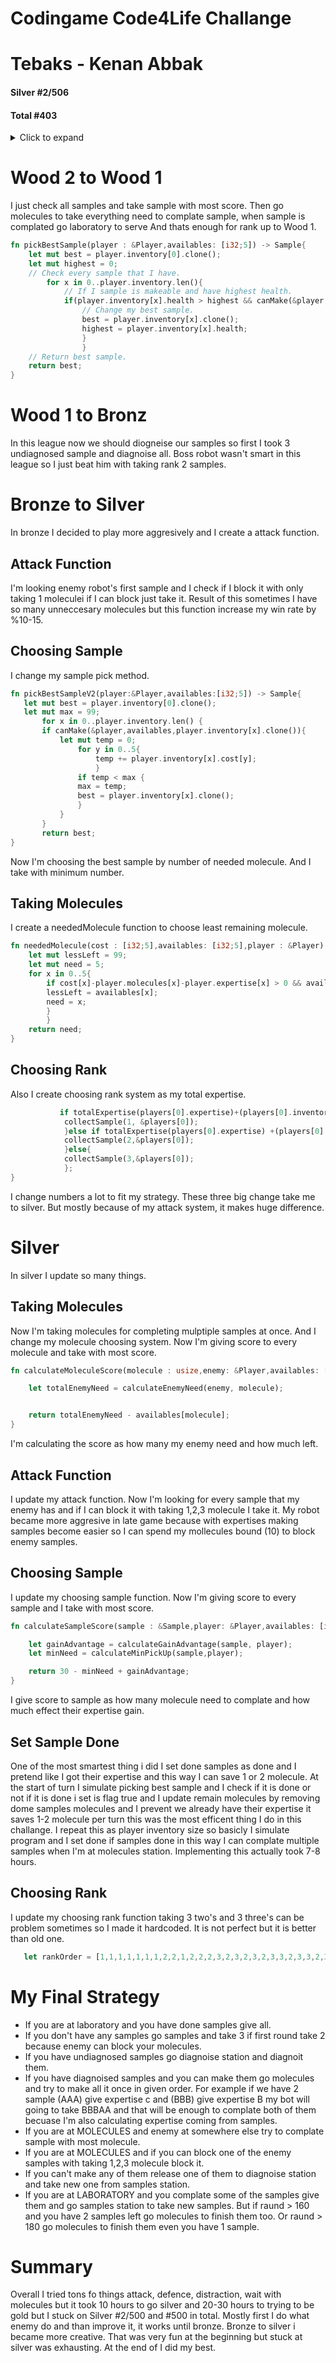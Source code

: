 # Codingame Code4Life Challange
# Tebaks - Kenan Abbak
#### Silver #2/506 
#### Total #403

<details>
<summary>Click to expand</summary>

  - [Wood 2 to Wood 1](#wood-2-to-wood-1)
  - [Wood 1 to Bronz](#wood-1-to-bronze)
  - [Bronze to Silver](#bronze-to-silver)
  - [Silver](#silver)
  - [Summary](#summary)

</details>

# Wood 2 to Wood 1


I just check all samples and take sample with most score. Then go molecules to take everything need to complate sample, when sample is complated go laboratory to serve And thats enough for rank up to Wood 1.

```rust
fn pickBestSample(player : &Player,availables: [i32;5]) -> Sample{
    let mut best = player.inventory[0].clone();
    let mut highest = 0;
    // Check every sample that I have.
        for x in 0..player.inventory.len(){
            // If I sample is makeable and have highest health.
            if(player.inventory[x].health > highest && canMake(&player,availables,player.inventory[x].clone())){
                // Change my best sample.
                best = player.inventory[x].clone();
                highest = player.inventory[x].health;
                }
                }
    // Return best sample.
    return best;
}
```

# Wood 1 to Bronz   
In this league now we should diogneise our samples so first I took 3 undiagnosed sample and diagnoise all. Boss robot wasn't smart in this league so I just beat him with taking rank 2 samples.

# Bronze to Silver
In bronze I decided to play more aggresively and I create a attack function.

 ## Attack Function
I'm looking enemy robot's first sample and I check if I block it with only taking 1 moleculei if I can block just take it. Result of this sometimes I have so many unneccesary molecules but this function increase my win rate by %10-15.

 ## Choosing Sample
 I change my sample pick method.

 ```rust
 fn pickBestSampleV2(player:&Player,availables:[i32;5]) -> Sample{
    let mut best = player.inventory[0].clone();
    let mut max = 99;
        for x in 0..player.inventory.len() {
        if canMake(&player,availables,player.inventory[x].clone()){
            let mut temp = 0;
                for y in 0..5{
                    temp += player.inventory[x].cost[y];
                    }
                if temp < max {
                max = temp;
                best = player.inventory[x].clone();
                }
            }
        }
        return best;
}
```
Now I'm choosing the best sample by number of needed molecule.
And I take with minimum number.

## Taking Molecules
I create a neededMolecule function to choose least remaining molecule.

```rust
fn neededMolecule(cost : [i32;5],availables: [i32;5],player : &Player) -> usize{
    let mut lessLeft = 99;
    let mut need = 5;
    for x in 0..5{
        if cost[x]-player.molecules[x]-player.expertise[x] > 0 && availables[x] < lessLeft{
        lessLeft = availables[x];
        need = x;
        }
        }
    return need;     
}
```

## Choosing Rank
Also I create choosing rank system as my total expertise.

```rust
           if totalExpertise(players[0].expertise)+(players[0].inventory.len() as i32)< 4{
            collectSample(1, &players[0]);
            }else if totalExpertise(players[0].expertise) +(players[0].inventory.len() as i32) < 10 {
            collectSample(2,&players[0]);
            }else{
            collectSample(3,&players[0]);
            };
}
```
I change numbers a lot to fit my strategy. These three big change take me to silver. But mostly because of my attack system, it makes huge difference.

# Silver
In silver I update so many things.

## Taking Molecules
Now I'm taking molecules for completing mulptiple samples at once. And I change my molecule choosing system. Now I'm giving score to every molecule and take with most score.

```rust
fn calculateMoleculeScore(molecule : usize,enemy: &Player,availables: [i32;5]) -> i32{

    let totalEnemyNeed = calculateEnemyNeed(enemy, molecule);


    return totalEnemyNeed - availables[molecule];
}
```
I'm calculating the score as how many my enemy need and how much left.

## Attack Function
I update my attack function. Now I'm looking for every sample that my enemy has and if I can block it with taking 1,2,3 molecule I take it.
My robot became more aggresive in late game because with expertises making samples become easier so I can spend my mollecules bound (10) to block enemy samples.

## Choosing Sample
I update my choosing sample function. Now I'm giving score to every sample and I take with most score.

```rust
fn calculateSampleScore(sample : &Sample,player: &Player,availables: [i32;5],molecules:[i32;5]) -> i32{

    let gainAdvantage = calculateGainAdvantage(sample, player);
    let minNeed = calculateMinPickUp(sample,player);

    return 30 - minNeed + gainAdvantage;
}
```
I give score to sample as how many molecule need to complate and how much effect their expertise gain.
## Set Sample Done
One of the most smartest thing i did I set done samples as done and I pretend like I got their expertise and this way I can save 1 or 2 molecule. At the start of turn I simulate picking best sample and I check if it is done or not if it is done i set is flag true and I update remain molecules by removing dome samples molecules and I prevent we already have their expertise it saves 1-2 molecule per turn this was the most efficent thing I do in this challange. I repeat this as player inventory size so basicly I simulate program and I set done if samples done in this way I can complate multiple samples when I'm at molecules station. Implementing this actually took 7-8 hours.
## Choosing Rank
I update my choosing rank function taking 3 two's and 3 three's can be problem sometimes so I made it hardcoded. It is not perfect but it is better than old one.
```rs
   let rankOrder = [1,1,1,1,1,1,1,2,2,1,2,2,2,3,2,3,2,3,2,3,3,2,3,3,2,3,2,3,2,3,2,3];
```

# My Final Strategy
- If you are at laboratory and you have done samples give all.
- If you don't have any samples go samples and take 3 if first round take 2 because enemy can block your molecules.
- If you have undiagnosed samples go diagnoise station and diagnoit them.
- If you have diagnoised samples and you can make them go molecules and try to make all it once in given order. For example if we have 2 sample
(AAA) give expertise c and (BBB) give expertise B my bot will going to take BBBAA and that will be enough to complate both of them becuase I'm also calculating expertise coming from samples.
- If you are at MOLECULES and enemy at somewhere else try to complate sample with most molecule.
- If you are at MOLECULES and if you can block one of the enemy samples with taking 1,2,3 molecule block it.
- If you can't make any of them release one of them to diagnoise station and take new one from samples station.
- If you are at LABORATORY and you complate some of the samples give them and go samples station to take new samples. But if raund > 160 and you have 2 samples left go molecules to finish them too. Or raund > 180 go molecules to finish them even you have 1 sample.


# Summary
Overall I tried tons fo things attack, defence, distraction, wait with molecules but it took 10 hours to go silver and 20-30 hours to trying to be gold but I stuck on Silver #2/500 and #500 in total. Mostly first I do what enemy do and than improve it, it works until bronze. Bronze to silver i became more creative. That was very fun at the beginning but stuck at silver was exhausting. At the end of I did my best.


